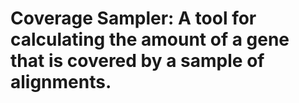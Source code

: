 # Coverage Sampler: A tool for calculating the amount of a gene that is covered by a sample of alignments.
